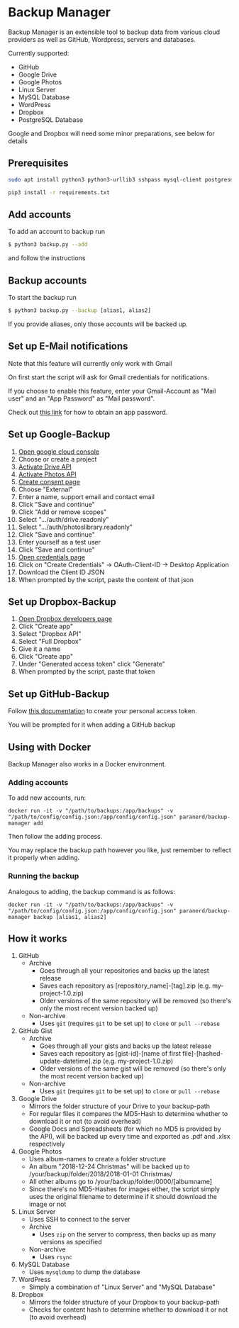# Backup Manager

Backup Manager is an extensible tool to backup data from various cloud providers as well as GitHub, Wordpress, servers and databases.

Currently supported:
- GitHub
- Google Drive
- Google Photos
- Linux Server
- MySQL Database
- WordPress
- Dropbox
- PostgreSQL Database

Google and Dropbox will need some minor preparations, see below for details

## Prerequisites
```sh
sudo apt install python3 python3-urllib3 sshpass mysql-client postgresql-client git
```

```sh
pip3 install -r requirements.txt
```

## Add accounts
To add an account to backup run
```sh
$ python3 backup.py --add
```

and follow the instructions

## Backup accounts
To start the backup run
```sh
$ python3 backup.py --backup [alias1, alias2]
```

If you provide aliases, only those accounts will be backed up.

## Set up E-Mail notifications
Note that this feature will currently only work with Gmail

On first start the script will ask for Gmail credentials for notifications.

If you choose to enable this feature, enter your Gmail-Account as "Mail user" and an "App Password" as "Mail password".

Check out [this link](https://support.google.com/accounts/answer/185833) for how to obtain an app password.

## Set up Google-Backup
1. [Open google cloud console](https://console.developers.google.com/)
1. Choose or create a project
1. [Activate Drive API](https://console.developers.google.com/apis/library/drive.googleapis.com)
1. [Activate Photos API](https://console.developers.google.com/apis/library/photoslibrary.googleapis.com)
1. [Create consent page](https://console.developers.google.com/apis/credentials/consent)
1. Choose "External"
1. Enter a name, support email and contact email
1. Click "Save and continue"
1. Click "Add or remove scopes"
1. Select ".../auth/drive.readonly"
1. Select ".../auth/photoslibrary.readonly"
1. Click "Save and continue"
1. Enter yourself as a test user
1. Click "Save and continue"
1. [Open credentials page](https://console.developers.google.com/apis/credentials)
1. Click on "Create Credentials" -> OAuth-Client-ID -> Desktop Application
1. Download the Client ID JSON
1. When prompted by the script, paste the content of that json

## Set up Dropbox-Backup
1. [Open Dropbox developers page](https://www.dropbox.com/developers/apps)
1. Click "Create app"
1. Select "Dropbox API"
1. Select "Full Dropbox"
1. Give it a name
1. Click "Create app"
1. Under "Generated access token" click "Generate"
1. When prompted by the script, paste that token

## Set up GitHub-Backup
Follow [this documentation](https://docs.github.com/en/free-pro-team@latest/github/authenticating-to-github/creating-a-personal-access-token#creating-a-token) to create your personal access token.

You will be prompted for it when adding a GitHub backup

## Using with Docker
Backup Manager also works in a Docker environment.

### Adding accounts
To add new accounts, run:

```
docker run -it -v "/path/to/backups:/app/backups" -v "/path/to/config/config.json:/app/config/config.json" paranerd/backup-manager add
```

Then follow the adding process.

You may replace the backup path however you like, just remember to reflect it properly when adding.

### Running the backup
Analogous to adding, the backup command is as follows:
```
docker run -it -v "/path/to/backups:/app/backups" -v "/path/to/config/config.json:/app/config/config.json" paranerd/backup-manager backup [alias1, alias2]
```

## How it works
1. GitHub
    - Archive
        - Goes through all your repositories and backs up the latest release
        - Saves each repository as [repository_name]-[tag].zip (e.g. my-project-1.0.zip)
        - Older versions of the same repository will be removed (so there's only the most recent version backed up)
    - Non-archive
        - Uses `git` (requires `git` to be set up) to `clone` or `pull --rebase`
2. GitHub Gist
    - Archive
        - Goes through all your gists and backs up the latest release
        - Saves each repository as [gist-id]-[name of first file]-[hashed-update-datetime].zip (e.g. my-project-1.0.zip)
        - Older versions of the same gist will be removed (so there's only the most recent version backed up)
    - Non-archive
        - Uses `git` (requires `git` to be set up) to `clone` or `pull --rebase`
2. Google Drive
    - Mirrors the folder structure of your Drive to your backup-path
    - For regular files it compares the MD5-Hash to determine whether to download it or not (to avoid overhead)
    - Google Docs and Spreadsheets (for which no MD5 is provided by the API), will be backed up every time and exported as .pdf and .xlsx respectively
3. Google Photos
    - Uses album-names to create a folder structure
    - An album "2018-12-24 Christmas" will be backed up to /your/backup/folder/2018/2018-01-01 Christmas/
    - All other albums go to /your/backup/folder/0000/[albumname]
    - Since there's no MD5-Hashes for images either, the script simply uses the original filename to determine if it should download the image or not
4. Linux Server
    - Uses SSH to connect to the server
    - Archive
        - Uses `zip` on the server to compress, then backs up as many versions as specified
    - Non-archive
        - Uses `rsync`
5. MySQL Database
    - Uses `mysqldump` to dump the database
6. WordPress
    - Simply a combination of "Linux Server" and "MySQL Database"
7. Dropbox
    - Mirrors the folder structure of your Dropbox to your backup-path
	- Checks for content hash to determine whether to download it or not (to avoid overhead)
